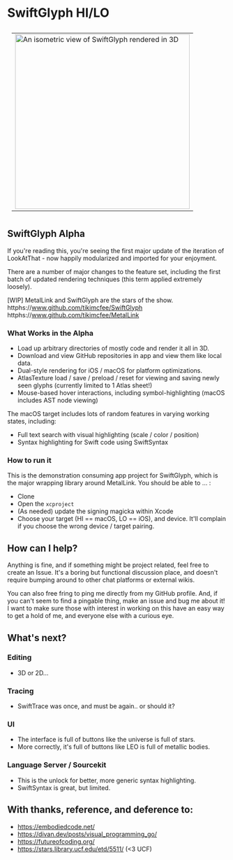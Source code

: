# SwiftGlyph HI/LO

<table style="padding:10px">
  <tr>
    <td><img src="./repo_info/features/metal-v2-snapshot.png" alt="An isometric view of SwiftGlyph rendered in 3D" width = 400 ></td>
  </tr>
</table>

## SwiftGlyph Alpha

If you're reading this, you're seeing the first major update of the iteration of LookAtThat - now happily modularized and imported for your enjoyment.

There are a number of major changes to the feature set, including the first batch of updated rendering techniques (this term applied extremely loosely).

[WIP] MetalLink and SwiftGlyph are the stars of the show.
httphs://www.github.com/tikimcfee/SwiftGlyph
httphs://www.github.com/tikimcfee/MetalLink

### What Works in the Alpha

- Load up arbitrary directories of mostly code and render it all in 3D.
- Download and view GitHub repositories in app and view them like local data.
- Dual-style rendering for iOS / macOS for platform optimizations.
- AtlasTexture load / save / preload / reset for viewing and saving newly seen glyphs (currently limited to 1 Atlas sheet!)
- Mouse-based hover interactions, including symbol-highlighting (macOS includes AST node viewing)

The macOS target includes lots of random features in varying working states, including:

- Full text search with visual highlighting (scale / color / position)
- Syntax highlighting for Swift code using SwiftSyntax
  
### How to run it

This is the demonstration consuming app project for SwiftGlyph, which is the major wrapping library around MetalLink. You should be able to ... :

- Clone
- Open the `xcproject`
- (As needed) update the signing magicka within Xcode
- Choose your target (HI == macOS, LO == iOS), and device. It'll complain if you choose the wrong device / target pairing.  

## How can I help?

Anything is fine, and if something might be project related, feel free to create an Issue. It's a boring but functional discussion place, and doesn't require bumping around to other chat platforms or external wikis.

You can also free fring to ping me directly from my GitHub profile. And, if you can't seem to find a pingable thing, make an issue and bug me about it! I want to make sure those with interest in working on this have an easy way to get a hold of me, and everyone else with a curious eye.

## What's next?

### Editing
- 3D or 2D...

### Tracing
- SwiftTrace was once, and must be again.. or should it?

### UI
- The interface is full of buttons like the universe is full of stars.
- More correctly, it's full of buttons like LEO is full of metallic bodies.

### Language Server / Sourcekit
- This is the unlock for better, more generic syntax highlighting.
- SwiftSyntax is great, but limited.


## With thanks, reference, and deference to:

- https://embodiedcode.net/
- https://divan.dev/posts/visual_programming_go/
- https://futureofcoding.org/
- https://stars.library.ucf.edu/etd/5511/ (<3 UCF)
